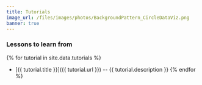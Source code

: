 ```yaml
---
title: Tutorials
image_url: /files/images/photos/BackgroundPattern_CircleDataViz.png
banner: true
---
```



<h3>Lessons to learn from</h3>



{% for tutorial in site.data.tutorials %}
- [{{ tutorial.title }}]({{ tutorial.url }}) -- {{ tutorial.description }}
{% endfor %}
